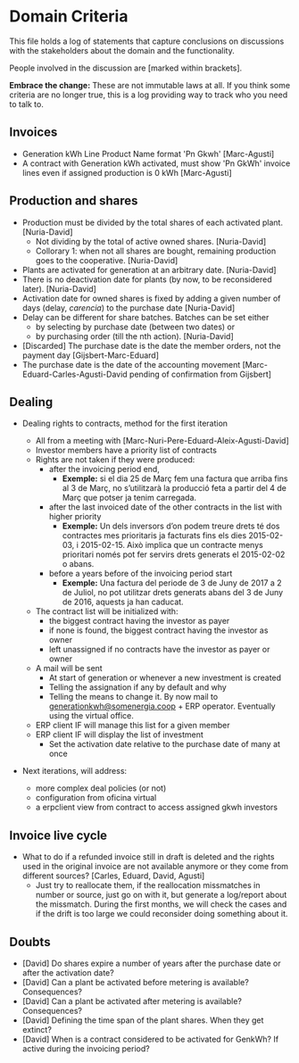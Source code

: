 Domain Criteria
===============

This file holds a log of statements that capture conclusions on discussions with the stakeholders about the domain and the functionality.

People involved in the discussion are [marked within brackets].

**Embrace the change:**
These are not immutable laws at all.
If you think some criteria are no longer true,
this is a log providing way to track who you need to talk to.

Invoices
--------

- Generation kWh Line Product Name format 'Pn Gkwh' [Marc-Agusti]
- A contract with Generation kWh activated, must show 'Pn GkWh' invoice lines even if assigned production is 0 kWh [Marc-Agusti]

Production and shares
---------------------

- Production must be divided by the total shares of each activated plant. [Nuria-David]
	- Not dividing by the total of active owned shares. [Nuria-David]
	- Collorary 1: when not all shares are bought, remaining production goes to the cooperative. [Nuria-David]
- Plants are activated for generation at an arbitrary date. [Nuria-David]
- There is no deactivation date for plants (by now, to be reconsidered later). [Nuria-David]
- Activation date for owned shares is fixed by adding a given number of days (delay, _carencia_) to the purchase date [Nuria-David]
- Delay can be different for share batches. Batches can be set either
	- by selecting by purchase date (between two dates) or
	- by purchasing order (till the nth action). [Nuria-David]
- [Discarded] The purchase date is the date the member orders, not the payment day [Gijsbert-Marc-Eduard]
- The purchase date is the date of the accounting movement [Marc-Eduard-Carles-Agusti-David pending of confirmation from Gijsbert]

Dealing
-------

- Dealing rights to contracts, method for the first iteration
    - All from a meeting with [Marc-Nuri-Pere-Eduard-Aleix-Agusti-David]
    - Investor members have a priority list of contracts
    - Rights are not taken if they were produced:
        - after the invoicing period end,
            - **Exemple:**
                si el dia 25 de Març fem una factura que arriba fins al 3 de Març,
                no s’utilitzarà la producció feta a partir del 4 de Març que potser
                ja tenim carregada.
        - after the last invoiced date of the other contracts in the list with higher priority
            - **Exemple:**
                Un dels inversors d’on podem treure drets
                té dos contractes mes prioritaris
                ja facturats fins els dies 2015-02-03, i 2015-02-15.
                Això implica que un contracte menys prioritari només pot fer servirs
                drets generats el 2015-02-02 o abans.
        - before a years before of the invoicing period start
            - **Exemple:**
                Una factura del periode de 3 de Juny de 2017 a 2 de Juliol,
                no pot utilitzar drets generats abans del 3 de Juny de 2016,
                aquests ja han caducat.
    - The contract list will be initialized with:
        - the biggest contract having the investor as payer
        - if none is found, the biggest contract having the investor as owner
        - left unassigned if no contracts have the investor as payer or owner
    - A mail will be sent
        - At start of generation or whenever a new investment is created
        - Telling the assignation if any by default and why
        - Telling the means to change it.
            By now mail to generationkwh@somenergia.coop + ERP operator.
            Eventually using the virtual office.
    - ERP client IF will manage this list for a given member
    - ERP client IF will display the list of investment
        - Set the activation date relative to the purchase date of many at once

- Next iterations, will address:
    - more complex deal policies (or not)
    - configuration from oficina virtual
    - a erpclient view from contract to access assigned gkwh investors

Invoice live cycle
------------------

- What to do if a refunded invoice still in draft is deleted and the 
    rights used in the original invoice are not available anymore
    or they come from different sources?
    [Carles, Eduard, David, Agusti]
    - Just try to reallocate them, if the reallocation missmatches
        in number or source, just go on with it, but generate a
        log/report about the missmatch.
        During the first months, we will check the cases and if
        the drift is too large we could reconsider
        doing something about it.


Doubts
------

- [David] Do shares expire a number of years after the purchase date or after the activation date?
- [David] Can a plant be activated before metering is available? Consequences?
- [David] Can a plant be activated after metering is available? Consequences?
- [David] Defining the time span of the plant shares. When they get extinct?
- [David] When is a contract considered to be activated for GenkWh? If active during the invoicing period?


